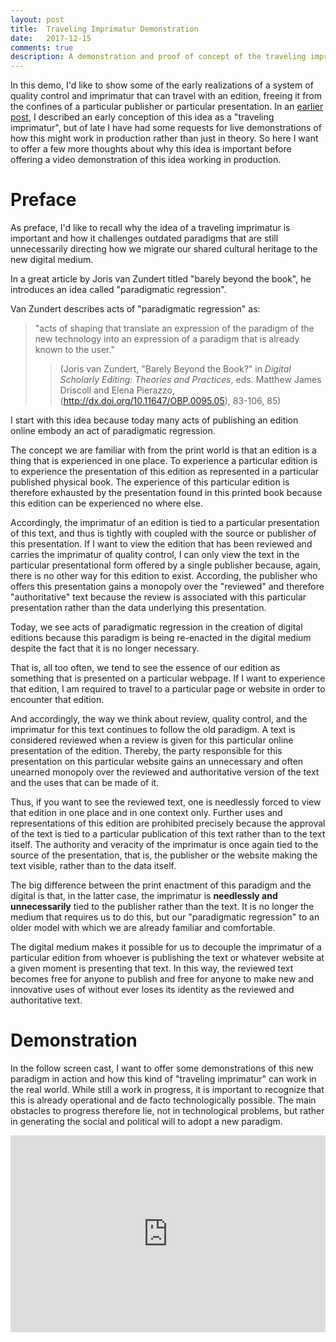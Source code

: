 ```yaml
---
layout: post
title:  Traveling Imprimatur Demonstration
date:   2017-12-15
comments: true
description: A demonstration and proof of concept of the traveling imprimatur.
---
```


In this demo, I'd like to show some of the early realizations of a system of quality control and imprimatur that can travel with an edition, freeing it from the confines of a particular publisher or particular presentation. In an [earlier post](http://lombardpress.org/2016/05/19/the-traveling-imprimatur), I described an early conception of this idea as a "traveling imprimatur", but of late I have had some requests for live demonstrations of how this might work in production rather than just in theory. So here I want to offer a few more thoughts about why this idea is important before offering a video demonstration of this idea working in production.

# Preface

As preface, I'd like to recall why the idea of a traveling imprimatur is important and how it challenges outdated paradigms that are still unnecessarily directing how we migrate our shared cultural heritage to the new digital medium.

In a great article by Joris van Zundert titled "barely beyond the book", he introduces an idea called "paradigmatic regression".

Van Zundert describes acts of "paradigmatic regression" as:

>"acts of shaping that translate an expression of the paradigm of the new technology into an expression of a paradigm that is already known to the user."
>
>> (Joris van Zundert, "Barely Beyond the Book?" in *Digital Scholarly Editing: Theories and Practices*, eds. Matthew James Driscoll and Elena Pierazzo, (http://dx.doi.org/10.11647/OBP.0095.05), 83-106, 85)

I start with this idea because today many acts of publishing an edition online embody an act of paradigmatic regression.

The concept we are familiar with from the print world is that an edition is a thing that is experienced in one place. To experience a particular edition is to experience the presentation of this edition as represented in a particular published physical book. The experience of this particular edition is therefore exhausted by the presentation found in this printed book because this edition can be experienced no where else.

Accordingly, the imprimatur of an edition is tied to a particular presentation of this text, and thus is tightly with coupled with the source or publisher of this presentation. If I want to view the edition that has been reviewed and carries the imprimatur of quality control, I can only view the text in the particular presentational form offered by a single publisher because, again, there is no other way for this edition to exist. According, the publisher who offers this presentation gains a monopoly over the "reviewed" and therefore "authoritative" text because the review is associated with this particular presentation rather than the data underlying this presentation.

Today, we see acts of paradigmatic regression in the creation of digital editions because this paradigm is being re-enacted in the digital medium despite the fact that it is no longer necessary.

That is, all too often, we tend to see the essence of our edition as something that is presented on a particular webpage. If I want to experience that edition, I am required to travel to a particular page or website in order to encounter that edition.

And accordingly, the way we think about review, quality control, and the imprimatur for this text continues to follow the old paradigm. A text is considered reviewed when a review is given for this particular online presentation of the edition. Thereby, the party responsible for this presentation on this particular website gains an unnecessary and often unearned monopoly over the reviewed and authoritative version of the text and the uses that can be made of it.

Thus, if you want to see the reviewed text, one is needlessly forced to view that edition in one place and in one context only. Further uses and representations of this edition are prohibited precisely because the approval of the text is tied to a particular publication of this text rather than to the text itself. The authority and veracity of the imprimatur is once again tied to the source of the presentation, that is, the publisher or the website making the text visible, rather than to the data itself.

The big difference between the print enactment of this paradigm and the digital is that, in the latter case, the imprimatur is **needlessly and unnecessarily** tied to the publisher rather than the text. It is no longer the medium that requires us to do this, but our "paradigmatic regression" to an older model with which we are already familiar and comfortable.

The digital medium makes it possible for us to decouple the imprimatur of a particular edition from whoever is publishing the text or whatever website at a given moment is presenting that text. In this way, the reviewed text becomes free for anyone to publish and free for anyone to make new and innovative uses of without ever loses its identity as the reviewed and authoritative text.

# Demonstration

In the follow screen cast, I want to offer some demonstrations of this new paradigm in action and how this kind of "traveling imprimatur" can work in the real world. While still a work in progress, it is important to recognize that this is already operational and de facto technologically possible. The main obstacles to progress therefore lie, not in technological problems, but rather in generating the social and political will to adopt a new paradigm.

<iframe width="100%" height="315" src="https://www.youtube.com/embed/oNzciuTgjr8" frameborder="0" gesture="media" allow="encrypted-media" allowfullscreen></iframe>
